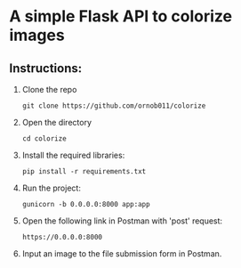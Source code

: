 # A simple Flask API to colorize images

## Instructions:

1. Clone the repo
    ```
    git clone https://github.com/ornob011/colorize
    ```

2. Open the directory
    ```
    cd colorize
    ```

3. Install the required libraries:

    ```
    pip install -r requirements.txt
    ```

4. Run the project:
    ```
    gunicorn -b 0.0.0.0:8000 app:app
    ```

5. Open the following link in Postman with 'post' request: 

    ```
    https://0.0.0.0:8000
    ```
6. Input an image to the file submission form in Postman.